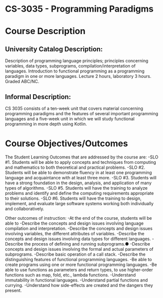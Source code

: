 # CS-3035 - Programming Paradigms

<h1>Course Description</h1>
<h2>University Catalog Description:</h2>
<p>Description of programming language principles; principles concerning variables, data types, subprograms, compilation/interpretation of languages. Introduction to functional programming as a programming paradigm in one or more languages. Lecture 2 hours, laboratory 3 hours.
Graded ABC/NC.</p>
<h2>Informal Description:</h2>
<p>CS 3035 consists of a ten-week unit that covers material concerning programming paradigms and the features of several important programming languages and a five-week unit in which we will study functional programming in more depth using Kotlin.</p>
<h1>Course Objectives/Outcomes</h1>
<p>The Student Learning Outcomes that are addressed by the course are:
  -SLO #1. Students will be able to apply concepts and techniques from computing and
mathematics to both theoretical and practical problems.
-SLO #2. Students will be able to demonstrate fluency in at least one programming language and acquaintance with at least three more.
-SLO #3. Students will have a strong foundation in the design, analysis, and application of
many types of algorithms.
-SLO #5. Students will have the training to analyze problems and identify and define the
computing requirements appropriate to their solutions.
-SLO #6. Students will have the training to design, implement, and evaluate large software systems working both individually and collaboratively.
  
Other outcomes of instruction: 
-At the end of the course, students will be able to
-Describe the concepts and design issues involving language compilation and interpretation.
-Describe the concepts and design issues involving variables, the different attributes of variables.
-Describe the concepts and design issues involving data types for different languages.
-Describe the process of defining and running subprograms.●
-Describe concepts and design issues involving the formal and actual parameters of
subprograms.
-Describe basic operation of a call stack.
-Describe the distinguishing features of functional programming languages.
-Be able to create programs using one or more functional programming languages.
-Be able to use functions as parameters and return types, to use higher-order functions such as map, fold, etc., lambda functions.
-Understand immutability in functional languages.
-Understand partial functions and currying.
-Understand how side-effects are created and the dangers they present.</p>

